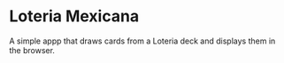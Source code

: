 # Loteria Mexicana
A simple appp that draws cards from a Loteria deck and displays them in the browser.
